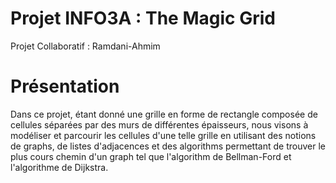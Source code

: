 # Projet INFO3A : The Magic Grid
Projet Collaboratif : Ramdani-Ahmim

# Présentation

Dans ce projet, étant donné une grille en forme de rectangle composée de cellules séparées par des murs de différentes épaisseurs, nous visons à modéliser et parcourir les cellules d'une telle grille en utilisant des notions de graphs, de listes d'adjacences et des algorithms permettant de trouver le plus cours chemin d'un graph tel que l'algorithm de Bellman-Ford et l'algorithme de Dijkstra.
